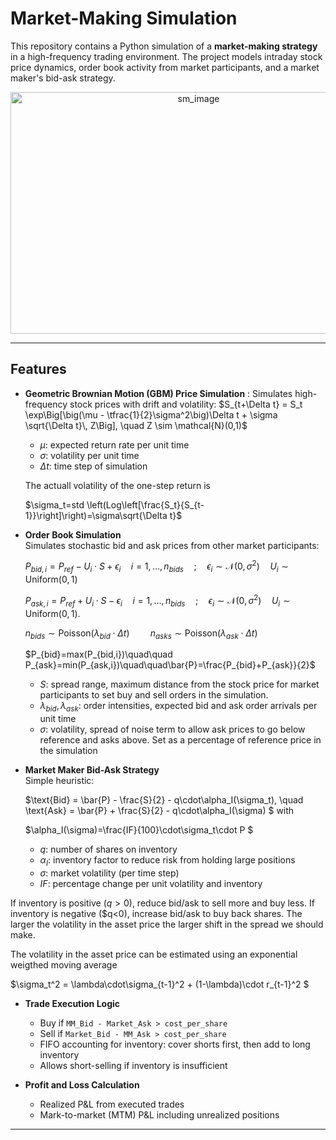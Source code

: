 # Market-Making Simulation

This repository contains a Python simulation of a **market-making strategy** in a high-frequency trading environment. The project models intraday stock price dynamics, order book activity from market participants, and a market maker's bid-ask strategy. 

<p align="center">
  <img src="https://github.com/user-attachments/assets/543c475e-4c52-450a-8821-5beac7b2623d" alt="sm_image" width="586" height="387">
</p>

---

## Features

- **Geometric Brownian Motion (GBM) Price Simulation** : Simulates high-frequency stock prices with drift and volatility:
$S_{t+\Delta t} = S_t \exp\Big[\big(\mu - \tfrac{1}{2}\sigma^2\big)\Delta t + \sigma \sqrt{\Delta t}\, Z\Big], \quad Z \sim \mathcal{N}(0,1)$


  - $\mu$: expected return rate per unit time  
  - $\sigma$: volatility per unit time  
  - $\Delta t$: time step of simulation

  The actuall volatility of the one-step return is

  $\sigma_t=std \left(Log\left[\frac{S_t}{S_{t-1}}\right]\right)=\sigma\sqrt{\Delta t}$

- **Order Book Simulation**  
  Simulates stochastic bid and ask prices from other market participants:
  
  $P_{bid,i} = P_{ref}-U_i\cdot S +\epsilon_i\quad i=1,...,n_{bids}\quad; \quad \epsilon_i \sim \mathcal{N}(0,\sigma^2)\quad U_i\sim\mathrm{Uniform}(0,1)$
  
  $P_{ask,i} = P_{ref}+U_i\cdot S - \epsilon_i\quad i=1,...,n_{bids}\quad; \quad \epsilon_i \sim \mathcal{N}(0,\sigma^2)\quad U_i\sim\mathrm{Uniform}(0,1).$

  $n_{bids}\sim\mathrm{Poisson}(\lambda_{bid}\cdot\Delta t)\quad\quad n_{asks}\sim\mathrm{Poisson}(\lambda_{ask}\cdot\Delta t)$

  $P_{bid}=max(P_{bid,i})\quad\quad P_{ask}=min(P_{ask,i})\quad\quad\bar{P}=\frac{P_{bid}+P_{ask}}{2}$
  
  - $S$: spread range, maximum distance from the stock price for market participants to set buy and sell orders in the simulation.
  - $\lambda_{bid}, \lambda_{ask}$: order intensities, expected bid and ask order arrivals per unit time
  - $\sigma$: volatility, spread of noise term to allow ask prices to go below reference and asks above. Set as a percentage of reference price in the simulation

- **Market Maker Bid-Ask Strategy**  
  Simple heuristic:
  
  $\text{Bid} = \bar{P} - \frac{S}{2} - q\cdot\alpha_I(\sigma_t), \quad \text{Ask} = \bar{P} + \frac{S}{2} - q\cdot\alpha_I(\sigma) $
  with
  
  $\alpha_I(\sigma)=\frac{IF}{100}\cdot\sigma_t\cdot P $
  
  - $q$: number of shares on inventory
  - $\alpha_I$: inventory factor to reduce risk from holding large positions
  - $\sigma$: market volatility (per time step)
  - $IF$: percentage change per unit volatility and inventory
    
If inventory is positive ($q>0$), reduce bid/ask to sell more and buy less. If inventory is negative ($q<0), increase bid/ask to buy back shares. The larger the volatility in the asset price the larger shift in the spread we should make.

The volatility in the asset price can be estimated using an exponential weigthed moving average

$\sigma_t^2 = \lambda\cdot\sigma_{t-1}^2 + (1-\lambda)\cdot r_{t-1}^2 $

- **Trade Execution Logic**  
  - Buy if `MM_Bid - Market_Ask > cost_per_share`  
  - Sell if `Market_Bid - MM_Ask > cost_per_share`  
  - FIFO accounting for inventory: cover shorts first, then add to long inventory  
  - Allows short-selling if inventory is insufficient  

- **Profit and Loss Calculation**  
  - Realized P&L from executed trades  
  - Mark-to-market (MTM) P&L including unrealized positions  

---
